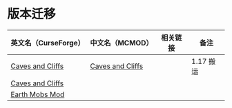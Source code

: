 # 版本迁移

| 英文名（CurseForge）                                                                  | 中文名（MCMOD）                                          | 相关链接 | 备注      |
| ------------------------------------------------------------------------------------- | -------------------------------------------------------- | -------- | --------- |
| [Caves and Cliffs](https://www.curseforge.com/minecraft/mc-mods/caves-and-cliffs)     | [Caves and Cliffs](https://www.mcmod.cn/class/3118.html) |          | 1.17 搬运 |
| [Caves and Cliffs](https://www.curseforge.com/minecraft/mc-mods/caves-and-cliffs-mod) |                                                          |          |           |
| [Earth Mobs Mod](https://www.curseforge.com/minecraft/mc-mods/minecraft-earth-mod)    |                                                          |          |           |
